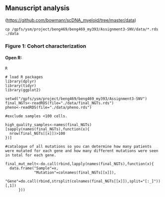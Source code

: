 ## Manuscript analysis

(https://github.com/bowmanr/scDNA_myeloid/tree/master/data)
```
cp /gpfs/ysm/project/beng469/beng469_my393/Assignment3-SNV/data/*.rds ./data
```
### Figure 1: Cohort characterization

#### Open R:
```
R
```
```
# load R packages
library(dplyr)
library(tidyr)
library(ggplot2)
```
```
setwd("/gpfs/ysm/project/beng469/beng469_my393/Assignment3-SNV")
final_NGTs<-readRDS(file="./data/final_NGTs.rds")
pheno<-readRDS(file="./data/pheno.rds")
```
```
#exclude samples <100 cells.

high_quality_samples<-names(final_NGTs)[sapply(names(final_NGTs),function(x){
  nrow(final_NGTs[[x]])>100
})]
```
```
#catalogue of all mutations so you can determine how many patients were mutated for each gene and how many different mutations were seen in total for each gene.

final_mut_melt<-do.call(rbind,lapply(names(final_NGTs),function(x){
  data.frame("Sample"=x,
             "Mutation"=colnames(final_NGTs[[x]]),
             "Gene"=do.call(rbind,strsplit(colnames(final_NGTs[[x]]),split="[:_]"))[,1])
      }))
```
